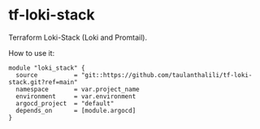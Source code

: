 # tf-loki-stack
Terraform Loki-Stack (Loki and Promtail).

How to use it:

```
module "loki_stack" {
  source          = "git::https://github.com/taulanthalili/tf-loki-stack.git?ref=main"
  namespace       = var.project_name
  environment     = var.environment
  argocd_project  = "default"
  depends_on      = [module.argocd]
}
```
